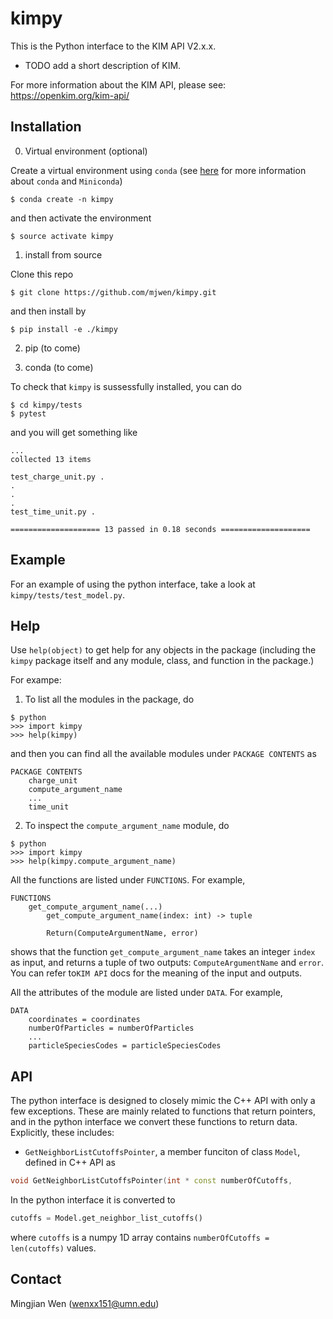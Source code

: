 # kimpy

This is the Python interface to the KIM API V2.x.x.

- TODO add a short description of KIM.

For more information about the KIM API, please see: https://openkim.org/kim-api/

## Installation

0. Virtual environment (optional)

Create a virtual environment using `conda` (see [here](https://conda.io/miniconda.html) for more information about `conda` and `Miniconda`)
```
$ conda create -n kimpy
```
and then activate the environment
```
$ source activate kimpy
```
1. install from source

Clone this repo
```
$ git clone https://github.com/mjwen/kimpy.git
```
and then install by
```
$ pip install -e ./kimpy
```

2. pip (to come)

3. conda (to come)

To check that `kimpy` is sussessfully installed, you can do
```
$ cd kimpy/tests
$ pytest
```
and you will get something like
```
...
collected 13 items

test_charge_unit.py .
.
.
.
test_time_unit.py .

==================== 13 passed in 0.18 seconds ====================
```

## Example

For an example of using the python interface, take a look at `kimpy/tests/test_model.py`.

## Help

Use `help(object)` to get help for any objects in the package (including the `kimpy` package itself and any module, class, and function in the package.)

For exampe:

1. To list all the modules in the package, do

```
$ python
>>> import kimpy
>>> help(kimpy)
```

and then you can find all the available modules under `PACKAGE CONTENTS` as

```
PACKAGE CONTENTS
	charge_unit
	compute_argument_name
	...
	time_unit
```

2. To inspect the `compute_argument_name` module, do

```
$ python
>>> import kimpy
>>> help(kimpy.compute_argument_name)
```

All the functions are listed under `FUNCTIONS`. For example,

``` get_compute_argument_name(...)
FUNCTIONS
	get_compute_argument_name(...)
		get_compute_argument_name(index: int) -> tuple

		Return(ComputeArgumentName, error)
```

shows that the function `get_compute_argument_name` takes an integer `index` as input, and returns a tuple of two outputs: `ComputeArgumentName` and `error`. You can refer to`KIM API` docs for the meaning of the input and outputs.

All the attributes of the module are listed under `DATA`. For example,

    DATA
    	coordinates = coordinates
    	numberOfParticles = numberOfParticles
    	...
    	particleSpeciesCodes = particleSpeciesCodes

## API

The python interface is designed to closely mimic the C++ API with only a few exceptions. These are mainly related to functions that return pointers, and in the python interface we convert these functions to return data. Explicitly, these includes:

- `GetNeighborListCutoffsPointer`, a member funciton of class `Model`,  defined in C++ API as

```cpp
void GetNeighborListCutoffsPointer(int * const numberOfCutoffs,                                              double const ** const cutoffs) const;
```


In the python interface it is converted to

```python
cutoffs = Model.get_neighbor_list_cutoffs()
```

where `cutoffs` is a numpy 1D array contains `numberOfCutoffs = len(cutoffs)` values.

## Contact

Mingjian Wen (wenxx151@umn.edu)

